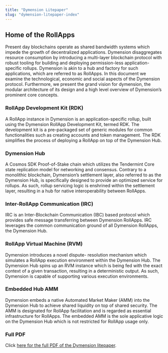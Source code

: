 ```yaml
---
title: "Dymension Litepaper"
slug: "dymension-litepaper-index"
---
```


## Home of the RollApps

Present day blockchains operate as shared bandwidth systems which impede the growth of decentralized applications. Dymension disaggregates resource consumption by introducing a multi-layer blockchain protocol with robust tooling for building and deploying permission-less application-specific rollups. Dymension is akin to a hub and factory for such applications, which are referred to as RollApps. In this document we examine the technological, economic and social aspects of the Dymension protocol. Furthermore, we present the grand vision for dymension, the modular architecture of its design and a high level overview of Dymension’s prominent core concepts.

### RollApp Development Kit (RDK)

A RollApp instance in Dymension is an application-specific rollup, built using the Dymension RollApp Development Kit, termed RDK. The development kit is a pre-packaged set of generic modules for common functionalities such as creating accounts and token management. The RDK simplifies the process of deploying a RollApp on top of the Dymension Hub.

### Dymension Hub

A Cosmos SDK Proof-of-Stake chain which utilizes the Tendermint Core state replication model for networking and consensus. Contrary to a monolithic blockchain, Dymension’s settlement layer, also referred to as the Dymension Hub, is specifically designed to provide an optimized service for rollups. As such, rollup servicing logic is enshrined within the settlement layer, resulting in a hub for native interoperability between RollApps.

### Inter-RollApp Communication (IRC)

IRC is an Inter-Blockchain Communication (IBC) based protocol which provides safe message transferring between Dymension RollApps. IRC leverages the common communication ground of all Dymension RollApps, the Dymension Hub.

### RollApp Virtual Machine (RVM)

Dymension introduces a novel dispute- resolution mechanism which simulates a RollApp execution environment within the Dymension Hub. The Dymension Hub spins up an RVM instance which is being fed with the exact context of a given transaction, resulting in a deterministic output. As such, Dymension is capable of supporting various execution environments.

### Embedded Hub AMM

Dymension embeds a native Automated Market Maker (AMM) into the Dymension Hub to achieve shared liquidity on top of shared security. The AMM is designated for RollApp facilitation and is regarded as essential infrastructure for RollApps. The embedded AMM is the sole applicative logic on the Dymension Hub which is not restricted for RollApp usage only.

### Full PDF

Click [here for the full PDF of the Dymension litepaper](https://litepaper.dymension.xyz/).
